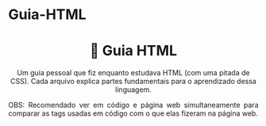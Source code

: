 # Guia-HTML


<h1 align="center">
    🔗  Guia HTML
</h1>
<p align="center">Um guia pessoal que fiz enquanto estudava HTML (com uma pitada de CSS). Cada arquivo explica partes fundamentais para o aprendizado dessa linguagem.
</p>

<p align="justify">
 OBS: Recomendado ver em código e página web simultaneamente para comparar as tags usadas em código com o que elas fizeram na página web. </p>
